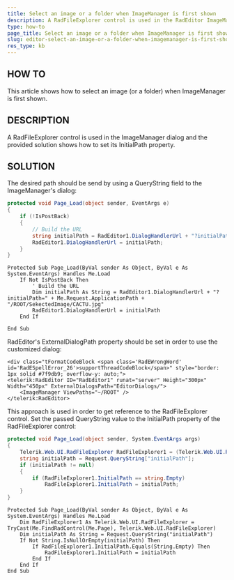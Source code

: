 ```yaml
---
title: Select an image or a folder when ImageManager is first shown
description: A RadFileExplorer control is used in the RadEditor ImageManager dialog and the provided solution shows how to set its InitialPath property.
type: how-to
page_title: Select an image or a folder when ImageManager is first shown
slug: editor-select-an-image-or-a-folder-when-imagemanager-is-first-shown
res_type: kb
---
```


## HOW TO
This article shows how to select an image (or a folder) when ImageManager is first shown.

## DESCRIPTION
A RadFileExplorer control is used in the ImageManager dialog and the provided solution shows how to set its InitialPath property.


## SOLUTION
The desired path should be send by using a QueryString field to the ImageManager's dialog:

````C#
protected void Page_Load(object sender, EventArgs e)
{
    if (!IsPostBack)
    {
        // Build the URL
        string initialPath = RadEditor1.DialogHandlerUrl + "?initialPath=" + this.Request.ApplicationPath + "/ROOT/SekectedImage";
        RadEditor1.DialogHandlerUrl = initialPath;
    }
}
````
````VB
Protected Sub Page_Load(ByVal sender As Object, ByVal e As  System.EventArgs) Handles Me.Load
    If Not IsPostBack Then
        ' Build the URL
        Dim initialPath As String = RadEditor1.DialogHandlerUrl + "?initialPath=" + Me.Request.ApplicationPath + "/ROOT/SekectedImage/CACTU.jpg"
        RadEditor1.DialogHandlerUrl = initialPath
    End If
  
End Sub
````

RadEditor's ExternalDialogPath property should be set in order to use the customized dialog:

````ASP.NET
<div class="tFormatCodeBlock <span class='RadEWrongWord' id='RadESpellError_26'>supportThreadCodeBlock</span>" style="border: 1px solid #7f9db9; overflow-y: auto;">
<telerik:RadEditor ID="RadEditor1" runat="server" Height="300px" Width="450px" ExternalDialogsPath="EditorDialogs/">
    <ImageManager ViewPaths="~/ROOT" />
</telerik:RadEditor>
````

This approach is used in order to get reference to the RadFileExplorer control.
Set the passed QueryString value to the InitialPath property of the RadFileExplorer control:

````C#
protected void Page_Load(object sender, System.EventArgs args)
{
    Telerik.Web.UI.RadFileExplorer RadFileExplorer1 = (Telerik.Web.UI.RadFileExplorer)this.FindRadControl(this.Page);
    string initialPath = Request.QueryString["initialPath"];
    if (initialPath != null)
    {
        if (RadFileExplorer1.InitialPath == string.Empty)
            RadFileExplorer1.InitialPath = initialPath;
    }
}
````
````VB.NET
Protected Sub Page_Load(ByVal sender As Object, ByVal e As System.EventArgs) Handles Me.Load
    Dim RadFileExplorer1 As Telerik.Web.UI.RadFileExplorer = TryCast(Me.FindRadControl(Me.Page), Telerik.Web.UI.RadFileExplorer)
    Dim initialPath As String = Request.QueryString("initialPath")
    If Not String.IsNullOrEmpty(initialPath) Then
        If RadFileExplorer1.InitialPath.Equals(String.Empty) Then
            RadFileExplorer1.InitialPath = initialPath
        End If
    End If
End Sub
````

